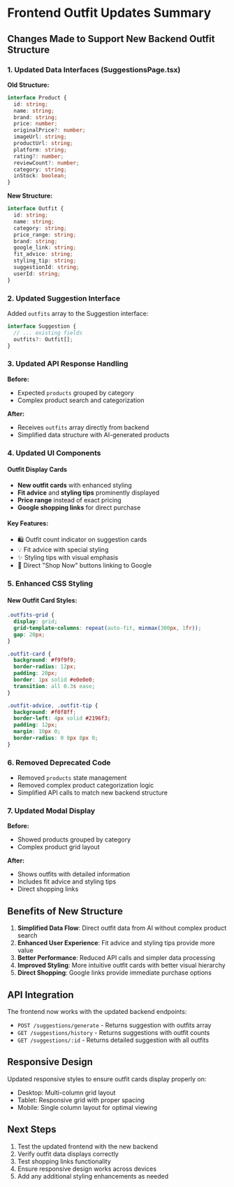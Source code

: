 # Frontend Outfit Updates Summary

## Changes Made to Support New Backend Outfit Structure

### 1. Updated Data Interfaces (SuggestionsPage.tsx)

**Old Structure:**
```typescript
interface Product {
  id: string;
  name: string;
  brand: string;
  price: number;
  originalPrice?: number;
  imageUrl: string;
  productUrl: string;
  platform: string;
  rating?: number;
  reviewCount?: number;
  category: string;
  inStock: boolean;
}
```

**New Structure:**
```typescript
interface Outfit {
  id: string;
  name: string;
  category: string;
  price_range: string;
  brand: string;
  google_link: string;
  fit_advice: string;
  styling_tip: string;
  suggestionId: string;
  userId: string;
}
```

### 2. Updated Suggestion Interface

Added `outfits` array to the Suggestion interface:
```typescript
interface Suggestion {
  // ... existing fields
  outfits?: Outfit[];
}
```

### 3. Updated API Response Handling

**Before:**
- Expected `products` grouped by category
- Complex product search and categorization

**After:**
- Receives `outfits` array directly from backend
- Simplified data structure with AI-generated products

### 4. Updated UI Components

#### Outfit Display Cards
- **New outfit cards** with enhanced styling
- **Fit advice** and **styling tips** prominently displayed
- **Price range** instead of exact pricing
- **Google shopping links** for direct purchase

#### Key Features:
- 🛍️ Outfit count indicator on suggestion cards
- 💡 Fit advice with special styling
- ✨ Styling tips with visual emphasis
- 🛒 Direct "Shop Now" buttons linking to Google

### 5. Enhanced CSS Styling

#### New Outfit Card Styles:
```css
.outfits-grid {
  display: grid;
  grid-template-columns: repeat(auto-fit, minmax(300px, 1fr));
  gap: 20px;
}

.outfit-card {
  background: #f9f9f9;
  border-radius: 12px;
  padding: 20px;
  border: 1px solid #e0e0e0;
  transition: all 0.3s ease;
}

.outfit-advice, .outfit-tip {
  background: #f0f8ff;
  border-left: 4px solid #2196f3;
  padding: 12px;
  margin: 10px 0;
  border-radius: 0 8px 8px 0;
}
```

### 6. Removed Deprecated Code

- Removed `products` state management
- Removed complex product categorization logic
- Simplified API calls to match new backend structure

### 7. Updated Modal Display

**Before:**
- Showed products grouped by category
- Complex product grid layout

**After:**
- Shows outfits with detailed information
- Includes fit advice and styling tips
- Direct shopping links

## Benefits of New Structure

1. **Simplified Data Flow**: Direct outfit data from AI without complex product search
2. **Enhanced User Experience**: Fit advice and styling tips provide more value
3. **Better Performance**: Reduced API calls and simpler data processing
4. **Improved Styling**: More intuitive outfit cards with better visual hierarchy
5. **Direct Shopping**: Google links provide immediate purchase options

## API Integration

The frontend now works with the updated backend endpoints:
- `POST /suggestions/generate` - Returns suggestion with outfits array
- `GET /suggestions/history` - Returns suggestions with outfit counts
- `GET /suggestions/:id` - Returns detailed suggestion with all outfits

## Responsive Design

Updated responsive styles to ensure outfit cards display properly on:
- Desktop: Multi-column grid layout
- Tablet: Responsive grid with proper spacing
- Mobile: Single column layout for optimal viewing

## Next Steps

1. Test the updated frontend with the new backend
2. Verify outfit data displays correctly
3. Test shopping links functionality
4. Ensure responsive design works across devices
5. Add any additional styling enhancements as needed